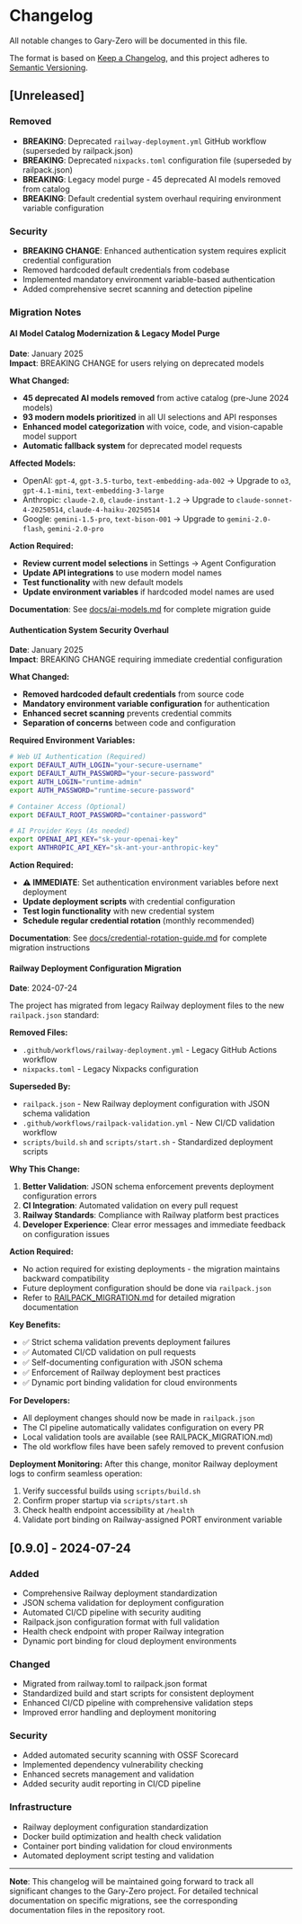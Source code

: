 # Changelog

All notable changes to Gary-Zero will be documented in this file.

The format is based on [Keep a Changelog](https://keepachangelog.com/en/1.0.0/),
and this project adheres to [Semantic Versioning](https://semver.org/spec/v2.0.0.html).

## [Unreleased]

### Removed
- **BREAKING**: Deprecated `railway-deployment.yml` GitHub workflow (superseded by railpack.json)
- **BREAKING**: Deprecated `nixpacks.toml` configuration file (superseded by railpack.json)
- **BREAKING**: Legacy model purge - 45 deprecated AI models removed from catalog
- **BREAKING**: Default credential system overhaul requiring environment variable configuration

### Security
- **BREAKING CHANGE**: Enhanced authentication system requires explicit credential configuration
- Removed hardcoded default credentials from codebase
- Implemented mandatory environment variable-based authentication
- Added comprehensive secret scanning and detection pipeline

### Migration Notes

#### AI Model Catalog Modernization & Legacy Model Purge

**Date**: January 2025  
**Impact**: BREAKING CHANGE for users relying on deprecated models

**What Changed:**
- **45 deprecated AI models removed** from active catalog (pre-June 2024 models)
- **93 modern models prioritized** in all UI selections and API responses
- **Enhanced model categorization** with voice, code, and vision-capable model support
- **Automatic fallback system** for deprecated model requests

**Affected Models:**
- OpenAI: `gpt-4`, `gpt-3.5-turbo`, `text-embedding-ada-002` → Upgrade to `o3`, `gpt-4.1-mini`, `text-embedding-3-large`
- Anthropic: `claude-2.0`, `claude-instant-1.2` → Upgrade to `claude-sonnet-4-20250514`, `claude-4-haiku-20250514`
- Google: `gemini-1.5-pro`, `text-bison-001` → Upgrade to `gemini-2.0-flash`, `gemini-2.0-pro`

**Action Required:**
- **Review current model selections** in Settings → Agent Configuration
- **Update API integrations** to use modern model names
- **Test functionality** with new default models
- **Update environment variables** if hardcoded model names are used

**Documentation**: See [docs/ai-models.md](docs/ai-models.md) for complete migration guide

#### Authentication System Security Overhaul

**Date**: January 2025  
**Impact**: BREAKING CHANGE requiring immediate credential configuration

**What Changed:**
- **Removed hardcoded default credentials** from source code
- **Mandatory environment variable configuration** for authentication
- **Enhanced secret scanning** prevents credential commits
- **Separation of concerns** between code and configuration

**Required Environment Variables:**
```bash
# Web UI Authentication (Required)
export DEFAULT_AUTH_LOGIN="your-secure-username"
export DEFAULT_AUTH_PASSWORD="your-secure-password"
export AUTH_LOGIN="runtime-admin"
export AUTH_PASSWORD="runtime-secure-password"

# Container Access (Optional)
export DEFAULT_ROOT_PASSWORD="container-password"

# AI Provider Keys (As needed)
export OPENAI_API_KEY="sk-your-openai-key"
export ANTHROPIC_API_KEY="sk-ant-your-anthropic-key"
```

**Action Required:**
- **⚠️ IMMEDIATE**: Set authentication environment variables before next deployment
- **Update deployment scripts** with credential configuration
- **Test login functionality** with new credential system
- **Schedule regular credential rotation** (monthly recommended)

**Documentation**: See [docs/credential-rotation-guide.md](docs/credential-rotation-guide.md) for complete migration instructions

#### Railway Deployment Configuration Migration

**Date**: 2024-07-24

The project has migrated from legacy Railway deployment files to the new `railpack.json` standard:

**Removed Files:**
- `.github/workflows/railway-deployment.yml` - Legacy GitHub Actions workflow
- `nixpacks.toml` - Legacy Nixpacks configuration

**Superseded By:**
- `railpack.json` - New Railway deployment configuration with JSON schema validation
- `.github/workflows/railpack-validation.yml` - New CI/CD validation workflow
- `scripts/build.sh` and `scripts/start.sh` - Standardized deployment scripts

**Why This Change:**
1. **Better Validation**: JSON schema enforcement prevents deployment configuration errors
2. **CI Integration**: Automated validation on every pull request
3. **Railway Standards**: Compliance with Railway platform best practices
4. **Developer Experience**: Clear error messages and immediate feedback on configuration issues

**Action Required:**
- No action required for existing deployments - the migration maintains backward compatibility
- Future deployment configuration should be done via `railpack.json`
- Refer to [RAILPACK_MIGRATION.md](./RAILPACK_MIGRATION.md) for detailed migration documentation

**Key Benefits:**
- ✅ Strict schema validation prevents deployment failures  
- ✅ Automated CI/CD validation on pull requests
- ✅ Self-documenting configuration with JSON schema
- ✅ Enforcement of Railway deployment best practices
- ✅ Dynamic port binding validation for cloud environments

**For Developers:**
- All deployment changes should now be made in `railpack.json`
- The CI pipeline automatically validates configuration on every PR
- Local validation tools are available (see RAILPACK_MIGRATION.md)
- The old workflow files have been safely removed to prevent confusion

**Deployment Monitoring:**
After this change, monitor Railway deployment logs to confirm seamless operation:
1. Verify successful builds using `scripts/build.sh`
2. Confirm proper startup via `scripts/start.sh`
3. Check health endpoint accessibility at `/health`
4. Validate port binding on Railway-assigned PORT environment variable

## [0.9.0] - 2024-07-24

### Added
- Comprehensive Railway deployment standardization
- JSON schema validation for deployment configuration
- Automated CI/CD pipeline with security auditing
- Railpack.json configuration format with full validation
- Health check endpoint with proper Railway integration
- Dynamic port binding for cloud deployment environments

### Changed
- Migrated from railway.toml to railpack.json format
- Standardized build and start scripts for consistent deployment
- Enhanced CI/CD pipeline with comprehensive validation steps
- Improved error handling and deployment monitoring

### Security
- Added automated security scanning with OSSF Scorecard
- Implemented dependency vulnerability checking
- Enhanced secrets management and validation
- Added security audit reporting in CI/CD pipeline

### Infrastructure
- Railway deployment configuration standardization
- Docker build optimization and health check validation
- Container port binding validation for cloud environments
- Automated deployment script testing and validation

---

**Note**: This changelog will be maintained going forward to track all significant changes to the Gary-Zero project. For detailed technical documentation on specific migrations, see the corresponding documentation files in the repository root.
